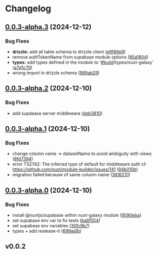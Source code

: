 # Changelog

## [0.0.3-alpha.3](https://github.com/rplanel/nuxt-galaxy/compare/v0.0.3-alpha.2...v0.0.3-alpha.3) (2024-12-12)

### Bug Fixes

* **drizzle:** add all table schema to drizzle client ([e9f89e9](https://github.com/rplanel/nuxt-galaxy/commit/e9f89e9e68d5a9e1160f9ab1ed4d7c711b4c966d))
* remove authTokenName from supabase module options ([85a1804](https://github.com/rplanel/nuxt-galaxy/commit/85a1804ba699d8e5d934514e2c4a747fd7336dac))
* **types:** add types defined in the module to '[#build](https://github.com/rplanel/nuxt-galaxy/issues/build)/types/nuxt-galaxy' ([a7d1c70](https://github.com/rplanel/nuxt-galaxy/commit/a7d1c703eeaf675e4f8813fb58b899865f5ab74a))
* wrong import in drizzle schema ([989ab29](https://github.com/rplanel/nuxt-galaxy/commit/989ab29746e4883c342c38ca4f35f25cd0a43adb))

## [0.0.3-alpha.2](https://github.com/rplanel/nuxt-galaxy/compare/v0.0.3-alpha.1...v0.0.3-alpha.2) (2024-12-10)

### Bug Fixes

* add supabase server middleware ([deb3810](https://github.com/rplanel/nuxt-galaxy/commit/deb3810af5ddce7e8d7ed48b2e134f3db1433825))

## [0.0.3-alpha.1](https://github.com/rplanel/nuxt-galaxy/compare/v0.0.3-alpha.0...v0.0.3-alpha.1) (2024-12-10)

### Bug Fixes

* change column name -> datasetName to avoid ambiguity with views ([8fd7394](https://github.com/rplanel/nuxt-galaxy/commit/8fd73949d49490f3679956ea3a5d7580f21f3149))
* error TS2742: The inferred type of default for middleware auth cf: https://github.com/nuxt/module-builder/issues/141 ([94b010b](https://github.com/rplanel/nuxt-galaxy/commit/94b010b574f9b87fd678e46bf0e702b6f8837f3b))
* migration failed because of same column name ([3816231](https://github.com/rplanel/nuxt-galaxy/commit/3816231885f0117d8b97be7c42f48f0f328dee08))

## [0.0.3-alpha.0](https://github.com/rplanel/nuxt-galaxy/compare/v0.0.2...v0.0.3-alpha.0) (2024-12-10)

### Bug Fixes

* install @nuxtjs/supabase within nuxt-galaxy module ([9590eba](https://github.com/rplanel/nuxt-galaxy/commit/9590eba5cedc69de1795f61bfb56895a6b299865))
* set supabase env var to fix tests ([ba6f554](https://github.com/rplanel/nuxt-galaxy/commit/ba6f554c8175580110d77289fe42f9b53fa6a900))
* set supabase env variables ([30fc9b7](https://github.com/rplanel/nuxt-galaxy/commit/30fc9b7b4f4e7d135213827d6703257c1a0960f7))
* types + add realease-it ([699aa1b](https://github.com/rplanel/nuxt-galaxy/commit/699aa1bbcbfa58d395a285a1828318c692084a38))

## v0.0.2
